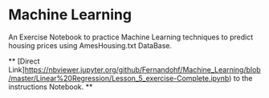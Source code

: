 # Machine Learning

An Exercise Notebook to practice Machine Learning techniques to predict housing prices using AmesHousing.txt DataBase.

** [Direct Link]https://nbviewer.jupyter.org/github/Fernandohf/Machine_Learning/blob/master/Linear%20Regression/Lesson_5_exercise-Complete.ipynb) to the instructions Notebook. **
